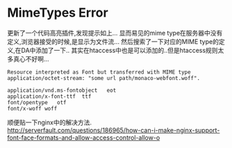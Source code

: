 # MimeTypes Error

更新了一个代码高亮插件,发现提示如上... 显而易见的mime type在服务器中没有定义,浏览器接受的时候,是显示为文件流... 然后搜索了一下对应的MIME type的定义,在DA中添加了一下.. 其实在htaccess中也是可以添加的..但是htaccess规则太多真心不好啊...

<!-- more -->

```text
Resource interpreted as Font but transferred with MIME type application/octet-stream: "some url path/monaco-webfont.woff".
```

```text
application/vnd.ms-fontobject	eot	
application/x-font-ttf	ttf	
font/opentype	otf	
font/x-woff	woff
```

顺便贴一下nginx中的解决方法. http://serverfault.com/questions/186965/how-can-i-make-nginx-support-font-face-formats-and-allow-access-control-allow-o


